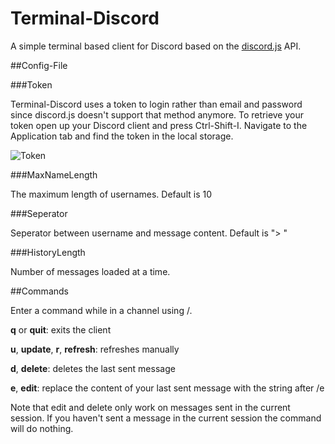 # Terminal-Discord

A simple terminal based client for Discord based on the [discord.js](https://discord.js.org) API.

##Config-File

###Token

Terminal-Discord uses a token to login rather than email and password since discord.js doesn't support that method anymore.
To retrieve your token open up your Discord client and press Ctrl-Shift-I. Navigate to the Application tab and find the token in the local storage.

![Token](https://my.mixtape.moe/taqhbx.png)

###MaxNameLength

The maximum length of usernames.
Default is 10

###Seperator

Seperator between username and message content.
Default is "> "

###HistoryLength

Number of messages loaded at a time.


##Commands

Enter a command while in a channel using /.

__q__ or __quit__: exits the client

__u__, __update__, __r__, __refresh__: refreshes manually

__d__, __delete__: deletes the last sent message

__e__, __edit__: replace the content of your last sent message with the string after /e


Note that edit and delete only work on messages sent in the current session. If you haven't sent a message in the current session the command will do nothing.
